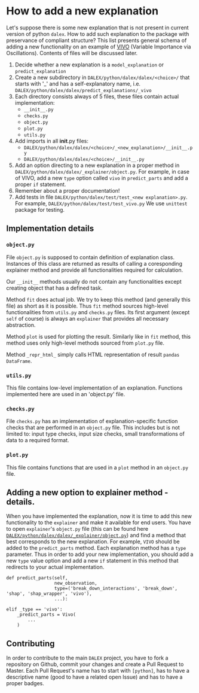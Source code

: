# How to add a new explanation

Let's suppose there is some new explanation that is not present in current version of python `dalex`. How to add such explanation to the package with preservance of compliant structure? This list presents general schema of adding a new functionality on an example of [VIVO](https://github.com/ModelOriented/vivo) (Variable Importance via Oscillations). Contents of files will be discussed later.

1. Decide whether a new explanation is a `model_explanation` or `predict_explanation`
2. Create a new subdirectory in `DALEX/python/dalex/dalex/<choice>/` that starts with '_' and has a self-explanatory name, i.e. `DALEX/python/dalex/dalex/predict_explanations/_vivo`
3. Each directory consists always of 5 files, these files contain actual implementation:
	* `__init__.py`
	* `checks.py`
	* `object.py`
	* `plot.py`
	* `utils.py`
4. Add imports in all __init__.py files:
	* `DALEX/python/dalex/dalex/<choice>/_<new_explanation>/__init__.py`
	* `DALEX/python/dalex/dalex/<choice>/__init__.py`
5. Add an option directing to a new explanation in a proper method in `DALEX/python/dalex/dalex/_explainer/object.py`. For example, in case of VIVO, add a new `type` option called `vivo` in `predict_parts` and add a proper `if` statement.
6. Remember about a proper documentation!
7. Add tests in file `DALEX/python/dalex/test/test_<new explanation>.py`. For example, `DALEX/python/dalex/test/test_vivo.py` We use `unittest` package for testing.

## Implementation details


### `object.py`

File `object.py` is supposed to contain definition of explanation class. Instances of this class are returned as results of calling a coresponding explainer method and provide all functionalities required for calculation.

Our `__init__` methods usually do not contain any functionalities except creating object that has a defined task.

Method `fit` does actual job. We try to keep this method (and generally this file) as short as it is possible. Thus `fit` method sources high-level functionalities from `utils.py` and `checks.py` files. Its first argument (except `self` of course) is always an `explainer` that provides all necessary abstraction.

Method `plot` is used for plotting the result. Similarly like in `fit` method, this method uses only high-level methods sourced from `plot.py` file.

Method `_repr_html_` simply calls HTML representation of result `pandas` `DataFrame`.

### `utils.py`

This file contains low-level implementation of an explanation. Functions implemented here are used in an 'object.py' file.

### `checks.py`

File `checks.py` has an implementation of explanation-specific function checks that are performed in an `object.py` file. This includes but is not limited to: input type checks, input size checks, small transformations of data to a required format.

### `plot.py`

This file contains functions that are used in a `plot` method in an `object.py` file.

## Adding a new option to explainer method - details.

When you have implemented the explanation, now it is time to add this new functionality to the `explainer` and make it available for end users. You have to open `explainer`'s `object.py` file (this can be found here [`DALEX/python/dalex/dalex/_explainer/object.py`](https://github.com/ModelOriented/DALEX/blob/master/python/dalex/dalex/_explainer/object.py)) and find a method that best corresponds to the new explanation. For example, `VIVO` should be added to the `predict_parts` method. Each explanation method has a `type` parameter. Thus in order to add your new implementation, you should add a new `type` value option and add a new `if` statement in this method that redirects to your actual implementation.

```
def predict_parts(self,
                  new_observation,
                  type=('break_down_interactions', 'break_down', 'shap', 'shap_wrapper', 'vivo'),
                  ...):
```

```
elif _type == 'vivo':
    _predict_parts = Vivo(
        ...
    ) 
```

## Contributing

In order to contribute to the main `DALEX` project, you have to fork a repository on Github, commit your changes and create a Pull Request to Master. Each Pull Request's name has to start with `[python]`, has to have a descriptive name (good to have a related open Issue) and has to have a proper badges.